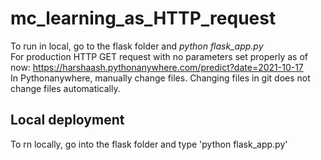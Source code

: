 # mc_learning_as_HTTP_request

To run in local, go to the flask folder and *python flask_app.py*    
For production HTTP GET request with no parameters set properly as of now: https://harshaash.pythonanywhere.com/predict?date=2021-10-17  
In Pythonanywhere, manually change files. Changing files in git does not change files automatically.  

## Local deployment
To rn locally, go into the flask folder and type 'python flask_app.py'
